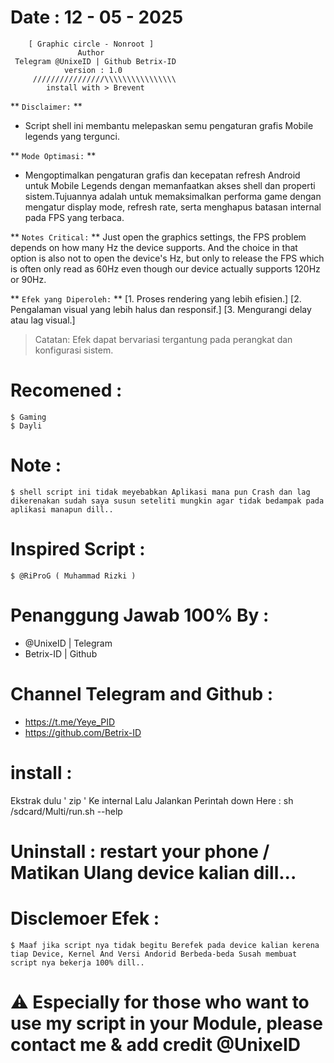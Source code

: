 # Date : 12 - 05 - 2025          
        [ Graphic circle - Nonroot ]
                   Author 
     Telegram @UnixeID | Github Betrix-ID
                version : 1.0
         ////////////////\\\\\\\\\\\\\\\\
            install with > Brevent
            
   ** ` Disclaimer: ` **
- Script shell ini membantu melepaskan semu pengaturan grafis Mobile legends yang tergunci.

 ** ` Mode Optimasi: ` **
- Mengoptimalkan pengaturan grafis dan kecepatan refresh Android untuk Mobile Legends dengan memanfaatkan akses shell dan properti sistem.Tujuannya adalah untuk memaksimalkan performa game dengan mengatur display mode, refresh rate, serta menghapus batasan internal pada FPS yang terbaca.

 ** ` Notes Critical: ` **
  Just open the graphics settings, the FPS problem depends 
  on how many Hz the device supports. And the choice in 
  that option is also not to open the device's Hz, but only to 
  release the FPS which is often only read as 60Hz even 
  though our device actually supports 120Hz or 90Hz.

 ** ` Efek yang Diperoleh: ` **
  [1. Proses rendering yang lebih efisien.]
  [2. Pengalaman visual yang lebih halus dan responsif.]
  [3. Mengurangi delay atau lag visual.]
> Catatan: Efek dapat bervariasi tergantung pada perangkat dan konfigurasi sistem.

# Recomened :
    $ Gaming
    $ Dayli
    
# Note :
    $ shell script ini tidak meyebabkan Aplikasi mana pun Crash dan lag dikerenakan sudah saya susun seteliti mungkin agar tidak bedampak pada aplikasi manapun dill..
                        
# Inspired Script :
    $ @RiProG ( Muhammad Rizki )

# Penanggung Jawab 100% By :
- @UnixeID | Telegram
- Betrix-ID   | Github

# Channel Telegram and Github :
- https://t.me/Yeye_PID
- https://github.com/Betrix-ID

# install :
Ekstrak dulu ' zip ' Ke internal
Lalu Jalankan Perintah down Here :
sh /sdcard/Multi/run.sh --help

# Uninstall : restart your phone / Matikan Ulang device kalian dill...

# Disclemoer Efek :
    $ Maaf jika script nya tidak begitu Berefek pada device kalian kerena tiap Device, Kernel And Versi Andorid Berbeda-beda Susah membuat script nya bekerja 100% dill..

# ⚠️ Especially for those who want to use my script in your Module, please contact me & add credit @UnixeID
